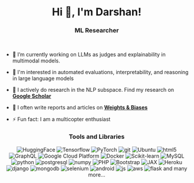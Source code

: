 <h1 align="center">Hi 👋, I'm Darshan!</h1>
<h3 align="center">ML Researcher</h3>
<br>

- 🔭 I’m currently working on LLMs as judges and explainability in multimodal models.

- 🌱 I'm interested in automated evaluations, interpretability, and reasoning in large language models

- 🔎 I actively do research in the NLP subspace. Find my research on **[Google Scholar](https://scholar.google.com/citations?user=Zsk97sEAAAAJ&hl=en)**

- 📝 I often write reports and articles on **[Weights & Biases](https://wandb.ai/darshandeshpande)**

- ⚡ Fun fact: I am a multicopter enthusiast


<h3 align="center">Tools and Libraries</h3>
<p align="center">
  <img alt="HuggingFace" src="https://img.shields.io/badge/-HuggingFace-764ABC?style=flat-square&logo=HuggingFace&logoColor=black&color=ffd21f" />
  <img alt="Tensorflow" src="https://img.shields.io/badge/-Tensorflow-764ABC?style=flat-square&logo=Tensorflow&logoColor=white&color=orange" />
  <img alt="PyTorch" src="https://img.shields.io/badge/PyTorch-%23EE4C2C.svg?style=flat-square&logo=PyTorch&logoColor=white" />
  <img alt="git" src="https://img.shields.io/badge/-Git-F05032?style=flat-square&logo=git&logoColor=white" />
  <img alt="Ubuntu" src="https://img.shields.io/badge/Ubuntu-E95420?style=flat-square&logo=ubuntu&logoColor=white" />
  <img alt="html5" src="https://img.shields.io/badge/-HTML5-E34F26?style=flat-square&logo=html5&logoColor=white" />
  <img alt="GraphQL" src="https://img.shields.io/badge/-GraphQL-E10098?style=flat-square&logo=graphql&logoColor=white" />
  <img alt="Google Cloud Platform" src="https://img.shields.io/badge/-Google_Cloud_Platform-1a73e8?style=flat-square&logo=google-cloud&logoColor=white" />
  <img alt="Docker" src="https://img.shields.io/badge/-Docker-B7178C?style=flat-square&logo=docker&logoColor=white&color=blue" >
  <img alt="Scikit-learn" src="https://img.shields.io/badge/-Scikit--Learn-B7178C?style=flat-square&logo=scikit-learn&logoColor=white&color=blue" >
  <img alt="MySQL" src="https://img.shields.io/badge/-MySQL-007ACC?style=flat-square&logo=mysql&logoColor=white" />
  <img alt="python" src="https://img.shields.io/badge/Python-3670A0?style=flat-square&logo=python&logoColor=ffdd54" />
  <img alt="postgresql" src="https://img.shields.io/badge/-PostgreSQL-336791?style=flat-square&logo=postgresql&logoColor=white" />
  <img alt="numpy" src="https://img.shields.io/badge/Numpy-%23013243.svg?style=flat-square&logo=Numpy&logoColor=white" />
  <img alt="PHP" src="https://img.shields.io/badge/-PHP-777BB4?style=flat-square&logo=php&logoColor=white" />
  <img alt="Bootstrap" src="https://img.shields.io/badge/-Bootstrap-7952B3?style=flat-square&logo=Bootstrap&logoColor=white" />
  <img alt="JAX" src="https://img.shields.io/badge/-JAX-7952B3?style=flat-square&logo=JAX&logoColor=white&color=9c27b0" />
  <img alt="Heroku" src="https://img.shields.io/badge/-Heroku-430098?style=flat-square&logo=heroku&logoColor=white" />
  <img alt="django" src="https://img.shields.io/badge/-Django-43853d?style=flat-square&logo=django&logoColor=white" />
  <img alt="mongodb" src="https://img.shields.io/badge/-MongoDB-47A248?style=flat-square&logo=mongodb&logoColor=white" />
  <img alt="selenium" src="https://img.shields.io/badge/-Selenium-43B02A?style=flat-square&logo=Selenium&logoColor=white" />
  <img alt="android" src="https://img.shields.io/badge/-Android-3DDC84?style=flat-square&logo=Android&logoColor=white" />
  <img alt="js" src="https://img.shields.io/badge/-Javascript-F9A03C?style=flat-square&logo=JavaScript&logoColor=white" />
  <img alt="aws" src="https://img.shields.io/badge/AWS-%23FF9900.svg?style=flat-square&logo=amazonwebservices&logoColor=white" />
  <img alt="flask" src="https://img.shields.io/badge/-Flask-000000?style=flat-square&logo=flask&logoColor=white" /> and many more...
</p>
